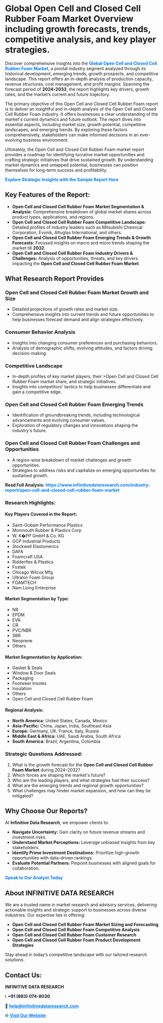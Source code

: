 <h1>Global Open Cell and Closed Cell Rubber Foam Market Overview including growth forecasts, trends, competitive analysis, and key player strategies.</h1>
<p>
Discover comprehensive insights into the 
<a href="https://www.infinitivedataresearch.com/industry-report/open-cell-and-closed-cell-rubber-foam-market" rel="dofollow" style="color: #007BFF; text-decoration: none;"><strong>Global Open Cell and Closed Cell Rubber Foam Market</strong></a>, a pivotal industry segment analyzed through its historical development, emerging trends, growth prospects, and competitive landscape. This report offers an in-depth analysis of production capacity, revenue structures, cost management, and profit margins. Spanning the forecast period of <strong>2024–2033</strong>, the report highlights key drivers, growth rates, and the market’s current and future trajectory.
</p>
<p>
The primary objective of this Open Cell and Closed Cell Rubber Foam report is to deliver an insightful and in-depth analysis of the Open Cell and Closed Cell Rubber Foam industry. It offers businesses a clear understanding of the market's current dynamics and future outlook. The report dives into essential aspects, including market size, growth potential, competitive landscapes, and emerging trends. By exploring these factors comprehensively, stakeholders can make informed decisions in an ever-evolving business environment.
</p>
<p>
Ultimately, the Open Cell and Closed Cell Rubber Foam market report provides a roadmap for identifying lucrative market opportunities and crafting strategic initiatives that drive sustained growth. By understanding market dynamics and untapped potential, businesses can position themselves for long-term success and profitability.
</p>
<p>
<a href="https://www.infinitivedataresearch.com/request-sample/reportId=112533" style="color: #007BFF; text-decoration: none;"><strong>Explore Strategic Insights with the Sample Report Here</strong></a>
</p>

<h2>Key Features of the Report:</h2>
<ul>
<li><strong>Open Cell and Closed Cell Rubber Foam Market Segmentation & Analysis:</strong> Comprehensive breakdown of global market shares across product types, applications, and regions.</li>
<li><strong>Open Cell and Closed Cell Rubber Foam Competitive Landscape:</strong> Detailed profiles of industry leaders such as Mitsubishi Chemical Corporation, Evonik, Altuglas International, and others.</li>
<li><strong>Open Cell and Closed Cell Rubber Foam Emerging Trends & Growth Forecasts:</strong> Focused insights on macro and micro trends shaping the market till <strong>2032</strong>.</li>
<li><strong>Open Cell and Closed Cell Rubber Foam Industry Drivers & Challenges:</strong> Analysis of opportunities, threats, and key drivers impacting the <strong>Open Cell and Closed Cell Rubber Foam Market</strong>.</li>
</ul>

<h2>What Research Report Provides</h2>
<h3>Open Cell and Closed Cell Rubber Foam Market Growth and Size</h3>
<ul>
<li>Detailed projections of growth rates and market size.</li>
<li>Comprehensive insights into current trends and future opportunities to help businesses forecast demand and align strategies effectively.</li>
</ul>

<h3>Consumer Behavior Analysis</h3>
<ul>
<li>Insights into changing consumer preferences and purchasing behaviors.</li>
<li>Analysis of demographic shifts, evolving attitudes, and factors driving decision-making.</li>
</ul>

<h3>Competitive Landscape</h3>
<ul>
<li>In-depth profiles of key market players, their >Open Cell and Closed Cell Rubber Foam market share, and strategic initiatives.</li>
<li>Insights into competitors' tactics to help businesses differentiate and gain a competitive edge.</li>
</ul>

<h3>Open Cell and Closed Cell Rubber Foam Emerging Trends</h3>
<ul>
<li>Identification of groundbreaking trends, including technological advancements and evolving consumer values.</li>
<li>Exploration of regulatory changes and innovations shaping the industry's future.</li>
</ul>

<h3>Open Cell and Closed Cell Rubber Foam Challenges and Opportunities</h3>
<ul>
<li>A region-wise breakdown of market challenges and growth opportunities.</li>
<li>Strategies to address risks and capitalize on emerging opportunities for sustained growth.</li>
</ul>
<p><strong>Read Full Analysis:</strong> <a href="https://www.infinitivedataresearch.com/industry-report/open-cell-and-closed-cell-rubber-foam-market" rel="dofollow" style="color: #007BFF; text-decoration: none;"><strong>https://www.infinitivedataresearch.com/industry-report/open-cell-and-closed-cell-rubber-foam-market</strong></a></p>
<h3>Research Highlights:</h3>
<h4>Key Players Covered in the Report:</h4>
<ul><li>Saint-Gobain Performance Plastics</li><li>Monmouth Rubber &amp; Plastics Corp</li><li>W. K�PP GmbH &amp; Co. KG</li><li>GCP Industrial Products</li><li>Stockwell Elastomerics</li><li>DAFA</li><li>Foamcraft USA</li><li>Ridderflex &amp; Plastics</li><li>Fostek</li><li>Chicago Wilcox Mfg</li><li>Ultralon Foam Group</li><li>FOAMTECH</li><li>Nam Liong Enterprise</li></ul>
<h4>Market Segmentation by Type:</h4>
<ul><li>NR</li><li>EPDM</li><li>EVA</li><li>CR</li><li>PVC/NBR</li><li>SBR</li><li>Neoprene</li><li>Others</li></ul>
<h4>Market Segmentation by Application:</h4>
<ul><li>Gasket &amp; Seals</li><li>Window &amp; Door Seals</li><li>Packaging</li><li>Footwear Insoles</li><li>Insulation</li><li>Others</li><li>Open Cell and Closed Cell Rubber Foam</li></ul>

<h4>Regional Analysis:</h4>
<ul>
<li><strong>North America:</strong> United States, Canada, Mexico</li>
<li><strong>Asia-Pacific:</strong> China, Japan, India, Southeast Asia</li>
<li><strong>Europe:</strong> Germany, UK, France, Italy, Russia</li>
<li><strong>Middle East & Africa:</strong> UAE, Saudi Arabia, South Africa</li>
<li><strong>South America:</strong> Brazil, Argentina, Colombia</li>
</ul>

<h3>Strategic Questions Addressed:</h3>
<ol>
<li>What is the growth forecast for the <strong>Open Cell and Closed Cell Rubber Foam Market</strong> during 2024–2032?</li>
<li>Which forces are shaping the market's future?</li>
<li>Who are the leading players, and what strategies fuel their success?</li>
<li>What are the emerging trends and regional growth opportunities?</li>
<li>What challenges may hinder market expansion, and how can they be mitigated?</li>
</ol>

<h2>Why Choose Our Reports?</h2>
<p>At <strong>Infinitive Data Research</strong>, we empower clients to:</p>
<ul>
<li><strong>Navigate Uncertainty:</strong> Gain clarity on future revenue streams and investment risks.</li>
<li><strong>Understand Market Perceptions:</strong> Leverage unbiased insights from key stakeholders.</li>
<li><strong>Identify Prime Investment Destinations:</strong> Prioritize high-growth opportunities with data-driven rankings.</li>
<li><strong>Evaluate Potential Partners:</strong> Pinpoint businesses with aligned goals for collaboration.</li>
</ul>
<p><a href="https://www.infinitivedataresearch.com/industry-report/open-cell-and-closed-cell-rubber-foam-market" rel="dofollow" style="color: #007BFF; text-decoration: none;"><strong>Speak to Our Analyst Today</strong></a></p>

<h2>About INFINITIVE DATA RESEARCH</h2>
<p>We are a trusted name in market research and advisory services, delivering actionable insights and strategic support to businesses across diverse industries. Our expertise lies in offering:</p>
<ul>
<li><strong>Open Cell and Closed Cell Rubber Foam Market Sizing and Forecasting</strong></li>
<li><strong>Open Cell and Closed Cell Rubber Foam Competitive Analysis</strong></li>
<li><strong>Open Cell and Closed Cell Rubber Foam Customer Research</strong></li>
<li><strong>Open Cell and Closed Cell Rubber Foam Product Development Strategies</strong></li>
</ul>
<p>Stay ahead in today’s competitive landscape with our tailored research solutions.</p>

<h2>Contact Us:</h2>
<p><strong>INFINITIVE DATA RESEARCH</strong></p>
<p>📞 <strong>+91 (883) 074-8030</strong></p>
<p>📧 <strong><a href="mailto:help@infinitivedataresearch.com" style="color: #007BFF;">help@infinitivedataresearch.com</a></strong></p>
<p>🌐 <strong><a href="https://www.infinitivedataresearch.com" rel="dofollow" style="color: #007BFF;">Visit Our Website</a></strong></p>